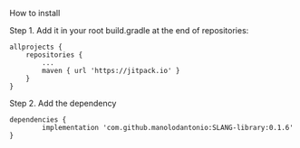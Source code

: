 
How to install

Step 1. 
Add it in your root build.gradle at the end of repositories:

	allprojects {
		repositories {
			...
			maven { url 'https://jitpack.io' }
		}
	}

Step 2. 
Add the dependency

	dependencies {
	        implementation 'com.github.manolodantonio:SLANG-library:0.1.6'
	}

